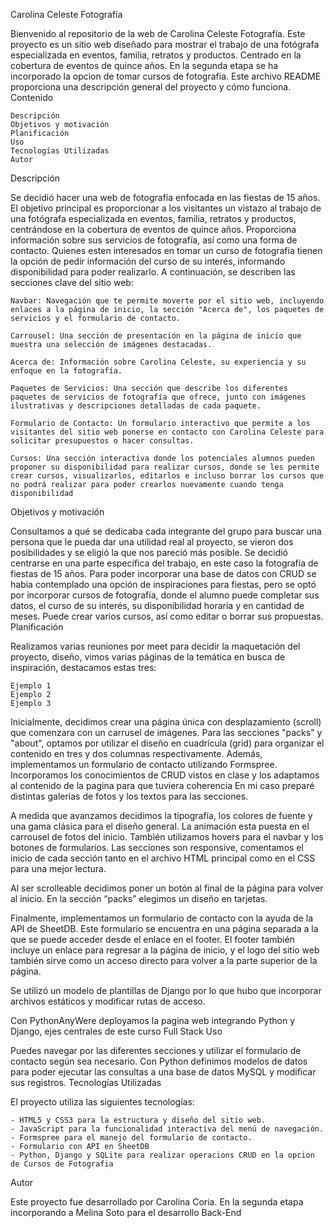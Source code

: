 Carolina Celeste Fotografía

Bienvenido al repositorio de la web de Carolina Celeste Fotografía. Este proyecto es un sitio web diseñado para mostrar el trabajo de una fotógrafa especializada en eventos, familia, retratos y productos. Centrado en la cobertura de eventos de quince años. En la segunda etapa se ha incorporado la opcion de tomar cursos de fotografia. Este archivo README proporciona una descripción general del proyecto y cómo funciona.
Contenido

    Descripción
    Objetivos y motivación
    Planificación
    Uso
    Tecnologías Utilizadas
    Autor

Descripción

Se decidió hacer una web de fotografía enfocada en las fiestas de 15 años. El objetivo principal es proporcionar a los visitantes un vistazo al trabajo de una fotógrafa especializada en eventos, familia, retratos y productos, centrándose en la cobertura de eventos de quince años. Proporciona información sobre sus servicios de fotografía, así como una forma de contacto. Quienes esten interesados en tomar un curso de fotografia tienen la opción de pedir información del curso de su interés, informando disponibilidad para poder realizarlo. A continuación, se describen las secciones clave del sitio web:

    Navbar: Navegación que te permite moverte por el sitio web, incluyendo enlaces a la página de inicio, la sección "Acerca de", los paquetes de servicios y el formulario de contacto.

    Carrousel: Una sección de presentación en la página de inicio que muestra una selección de imágenes destacadas.

    Acerca de: Información sobre Carolina Celeste, su experiencia y su enfoque en la fotografía.

    Paquetes de Servicios: Una sección que describe los diferentes paquetes de servicios de fotografía que ofrece, junto con imágenes ilustrativas y descripciones detalladas de cada paquete.

    Formulario de Contacto: Un formulario interactivo que permite a los visitantes del sitio web ponerse en contacto con Carolina Celeste para solicitar presupuestos o hacer consultas.

    Cursos: Una sección interactiva donde los potenciales alumnos pueden proponer su disponibilidad para realizar cursos, donde se les permite crear cursos, visualizarlos, editarlos e incluso borrar los cursos que no podrá realizar para poder crearlos nuevamente cuando tenga disponibilidad

Objetivos y motivación

Consultamos a qué se dedicaba cada integrante del grupo para buscar una persona que le pueda dar una utilidad real al proyecto, se vieron dos posibilidades y se eligió la que nos pareció más posible. Se decidió centrarse en una parte específica del trabajo, en este caso la fotografía de fiestas de 15 años. Para poder incorporar una base de datos con CRUD se habia contemplado una opción de inspiraciones para fiestas, pero se optó por incorporar cursos de fotografía, donde el alumno puede completar sus datos, el curso de su interés, su disponibilidad horaria y en cantidad de meses. Puede crear varios cursos, así como editar o borrar sus propuestas.
Planificación

Realizamos varias reuniones por meet para decidir la maquetación del proyecto, diseño, vimos varias páginas de la temática en busca de inspiración, destacamos estas tres:

    Ejemplo 1
    Ejemplo 2
    Ejemplo 3

Inicialmente, decidimos crear una página única con desplazamiento (scroll) que comenzara con un carrusel de imágenes. Para las secciones "packs" y "about", optamos por utilizar el diseño en cuadrícula (grid) para organizar el contenido en tres y dos columnas respectivamente. Además, implementamos un formulario de contacto utilizando Formspree. Incorporamos los conocimientos de CRUD vistos en clase y los adaptamos al contenido de la pagina para que tuviera coherencia En mi caso preparé distintas galerías de fotos y los textos para las secciones.

A medida que avanzamos decidimos la tipografía, los colores de fuente y una gama clásica para el diseño general. La animación esta puesta en el carrousel de fotos del inicio. También utilizamos hovers para el navbar y los botones de formularios. Las secciones son responsive, comentamos el inicio de cada sección tanto en el archivo HTML principal como en el CSS para una mejor lectura.

Al ser scrolleable decidimos poner un botón al final de la página para volver al inicio. En la sección “packs” elegimos un diseño en tarjetas.

Finalmente, implementamos un formulario de contacto con la ayuda de la API de SheetDB. Este formulario se encuentra en una página separada a la que se puede acceder desde el enlace en el footer. El footer también incluye un enlace para regresar a la página de inicio, y el logo del sitio web también sirve como un acceso directo para volver a la parte superior de la página.

Se utilizó un modelo de plantillas de Django por lo que hubo que incorporar archivos estáticos y modificar rutas de acceso.

Con PythonAnyWere deployamos la pagina web integrando Python y Django, ejes centrales de este curso Full Stack
Uso

Puedes navegar por las diferentes secciones y utilizar el formulario de contacto según sea necesario. Con Python definimos modelos de datos para poder ejecutar las consultas a una base de datos MySQL y modificar sus registros.
Tecnologías Utilizadas

El proyecto utiliza las siguientes tecnologías:

    - HTML5 y CSS3 para la estructura y diseño del sitio web.
    - JavaScript para la funcionalidad interactiva del menú de navegación.
    - Formspree para el manejo del formulario de contacto.
    - Formulario con API en SheetDB
    - Python, Django y SQLite para realizar operacions CRUD en la opcion de Cursos de Fotografia

Autor

Este proyecto fue desarrollado por Carolina Coria.
En la segunda etapa incorporando a Melina Soto para el desarrollo Back-End
